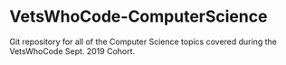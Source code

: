 # VetsWhoCode-ComputerScience

Git repository for all of the Computer Science topics covered during the VetsWhoCode Sept. 2019 Cohort.
